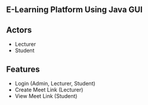 ## E-Learning Platform Using Java GUI

## Actors
* Lecturer
* Student

## Features
* Login (Admin, Lecturer, Student)
* Create Meet Link (Lecturer)
* View Meet Link (Student)
